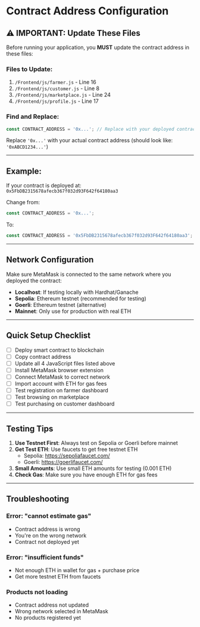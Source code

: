 # Contract Address Configuration

## ⚠️ IMPORTANT: Update These Files

Before running your application, you **MUST** update the contract address in these files:

### Files to Update:
1. `/Frontend/js/farmer.js` - Line 16
2. `/Frontend/js/customer.js` - Line 8  
3. `/Frontend/js/marketplace.js` - Line 24
4. `/Frontend/js/profile.js` - Line 17

### Find and Replace:
```javascript
const CONTRACT_ADDRESS = '0x...'; // Replace with your deployed contract address
```

Replace `'0x...'` with your actual contract address (should look like: `'0xABCD1234...'`)

---

## Example:
If your contract is deployed at: `0x5FbDB2315678afecb367f032d93F642f64180aa3`

Change from:
```javascript
const CONTRACT_ADDRESS = '0x...';
```

To:
```javascript
const CONTRACT_ADDRESS = '0x5FbDB2315678afecb367f032d93F642f64180aa3';
```

---

## Network Configuration

Make sure MetaMask is connected to the same network where you deployed the contract:

- **Localhost**: If testing locally with Hardhat/Ganache
- **Sepolia**: Ethereum testnet (recommended for testing)
- **Goerli**: Ethereum testnet (alternative)
- **Mainnet**: Only use for production with real ETH

---

## Quick Setup Checklist

- [ ] Deploy smart contract to blockchain
- [ ] Copy contract address
- [ ] Update all 4 JavaScript files listed above
- [ ] Install MetaMask browser extension
- [ ] Connect MetaMask to correct network
- [ ] Import account with ETH for gas fees
- [ ] Test registration on farmer dashboard
- [ ] Test browsing on marketplace
- [ ] Test purchasing on customer dashboard

---

## Testing Tips

1. **Use Testnet First**: Always test on Sepolia or Goerli before mainnet
2. **Get Test ETH**: Use faucets to get free testnet ETH
   - Sepolia: https://sepoliafaucet.com/
   - Goerli: https://goerlifaucet.com/
3. **Small Amounts**: Use small ETH amounts for testing (0.001 ETH)
4. **Check Gas**: Make sure you have enough ETH for gas fees

---

## Troubleshooting

### Error: "cannot estimate gas"
- Contract address is wrong
- You're on the wrong network
- Contract not deployed yet

### Error: "insufficient funds"
- Not enough ETH in wallet for gas + purchase price
- Get more testnet ETH from faucets

### Products not loading
- Contract address not updated
- Wrong network selected in MetaMask
- No products registered yet
